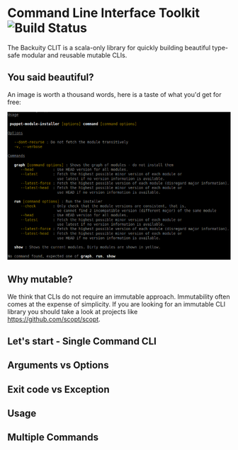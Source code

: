 # Command Line Interface Toolkit ![Build Status](https://travis-ci.org/backuity/clit.png?branch=master)

The Backuity CLIT is a scala-only library for quickly building beautiful type-safe modular and reusable mutable CLIs.

## You said beautiful?

An image is worth a thousand words, here is a taste of what you'd get for free:

![usage-demo](usage-demo.png)

## Why mutable?

We think that CLIs do not require an immutable approach. Immutability often comes at the expense of simplicity.
If you are looking for an immutable CLI library you should take a look at projects like https://github.com/scopt/scopt.

## Let's start - Single Command CLI


## Arguments vs Options

## Exit code vs Exception

## Usage

## Multiple Commands

